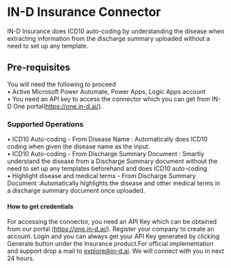 # IN-D Insurance Connector</br>
IN-D Insurance does ICD10 auto-coding by understanding the disease when extracting information from the discharge summary uploaded without a need to set up any template.</br>

## Pre-requisites</br>
You will need the following to proceed</br>
• Active Microsoft Power Automate, Power Apps, Logic Apps account</br>
• You need an API key to access the connector which you can get from IN-D One portal(https://one.in-d.ai/).</br>

### Supported Operations</br>
• ICD10 Auto-coding - From Disease Name : Automatically does ICD10 coding when given the disease name as the input.</br>
• ICD10 Auto-coding - From Discharge Summary Document : Smartly understand the disease from a Discharge Summary document without the need to set up any templates beforehand and does ICD10 auto-coding.</br>
• Highlight disease and medical terms - From Discharge Summary Document :Automatically highlights the disease and other medical terms in a discharge summary document once uploaded.</br>

#### How to get credentials</br>
For accessing the connector, you need an API Key which can be obtained from our portal (https://one.in-d.ai/). Register your company to create an account. Login and you can always get your API Key generated by clicking Generate button under the Insurance product.For official implementation and support drop a mail to explore@in-d.ai. We will connect with you in next 24 hours.
